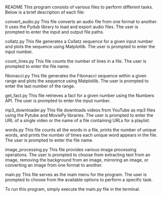 README
This program consists of various files to perform different tasks. Below is a brief description of each file:

convert_audio.py
This file converts an audio file from one format to another. It uses the Pydub library to load and export audio files. The user is prompted to enter the input and output file paths.

collatz.py
This file generates a Collatz sequence for a given input number and plots the sequence using Matplotlib. The user is prompted to enter the input number.

count_lines.py
This file counts the number of lines in a file. The user is prompted to enter the file name.

fibonacci.py
This file generates the Fibonacci sequence within a given range and plots the sequence using Matplotlib. The user is prompted to enter the last number of the range.

get_fact.py
This file retrieves a fact for a given number using the Numbers API. The user is prompted to enter the input number.

mp3_downloader.py
This file downloads videos from YouTube as mp3 files using the Pytube and MoviePy libraries. The user is prompted to enter the URL of a single video or the name of a file containing URLs for a playlist.

words.py
This file counts all the words in a file, prints the number of unique words, and prints the number of times each unique word appears in the file. The user is prompted to enter the file name.

image_processing.py
This file provides various image processing operations. The user is prompted to choose from extracting text from an image, removing the background from an image, mirroring an image, or converting an image from one format to another.

main.py
This file serves as the main menu for the program. The user is prompted to choose from the available options to perform a specific task.

To run this program, simply execute the main.py file in the terminal.
